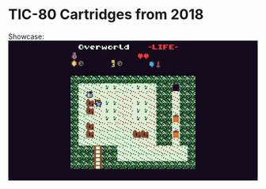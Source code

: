 # TIC-80 Cartridges from 2018

Showcase: 
![alt text](https://github.com/Owlmate-Julius/tic80-games/blob/main/showcase.gif "Showcase")